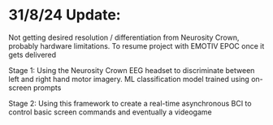 # 31/8/24 Update:
Not getting desired resolution / differentiation from Neurosity Crown, probably hardware limitations. To resume project with EMOTIV EPOC once it gets delivered


Stage 1: Using the Neurosity Crown EEG headset to discriminate between left and right hand motor imagery. ML classification model trained using on-screen prompts

Stage 2: Using this framework to create a real-time asynchronous BCI to control basic screen commands and eventually a videogame
